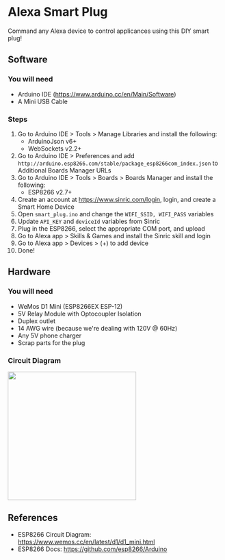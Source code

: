 # Alexa Smart Plug
Command any Alexa device to control applicances using this DIY smart plug! 

## Software
### You will need
- Arduino IDE (https://www.arduino.cc/en/Main/Software)
- A Mini USB Cable

### Steps
1. Go to Arduino IDE > Tools > Manage Libraries and install the following:
    - ArduinoJson v6+
    - WebSockets v2.2+
2. Go to Arduino IDE > Preferences and add `http://arduino.esp8266.com/stable/package_esp8266com_index.json` to Additional Boards Manager URLs
3. Go to Arduino IDE > Tools > Boards > Boards Manager and install the following:
    - ESP8266 v2.7+
4. Create an account at https://www.sinric.com/login, login, and create a Smart Home Device
5. Open `smart_plug.ino` and change the `WIFI_SSID, WIFI_PASS` variables
6. Update `API_KEY` and `deviceId` variables from Sinric 
7. Plug in the ESP8266, select the appropriate COM port, and upload
8. Go to Alexa app > Skills & Games and install the Sinric skill and login 
9. Go to Alexa app > Devices > (+) to add device
10. Done!

## Hardware
### You will need
- WeMos D1 Mini (ESP8266EX ESP-12)
- 5V Relay Module with Optocoupler Isolation
- Duplex outlet
- 14 AWG wire (because we're dealing with 120V @ 60Hz) 
- Any 5V phone charger
- Scrap parts for the plug

### Circuit Diagram
<img src="media/circuit_diagram.svg" width="300px">

## References
- ESP8266 Circuit Diagram: https://www.wemos.cc/en/latest/d1/d1_mini.html
- ESP8266 Docs: https://github.com/esp8266/Arduino
